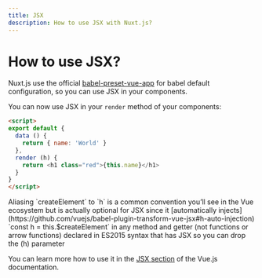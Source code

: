 ```yaml
---
title: JSX
description: How to use JSX with Nuxt.js?
---
```


# How to use JSX?

Nuxt.js use the official [babel-preset-vue-app](https://github.com/vuejs/babel-preset-vue-app) for babel default configuration, so you can use JSX in your components.

You can now use JSX in your `render` method of your components:

```html
<script>
export default {
  data () {
    return { name: 'World' }
  },
  render (h) {
    return <h1 class="red">{this.name}</h1>
  }
}
</script>
```

<p class="Alert Alert--info">Aliasing `createElement` to `h` is a common convention you’ll see in the Vue ecosystem but is actually optional for JSX since it [automatically injects](https://github.com/vuejs/babel-plugin-transform-vue-jsx#h-auto-injection) `const h = this.$createElement` in any method and getter (not functions or arrow functions) declared in ES2015 syntax that has JSX so you can drop the (h) parameter</p>

You can learn more how to use it in the [JSX section](https://vuejs.org/v2/guide/render-function.html#JSX) of the Vue.js documentation.
